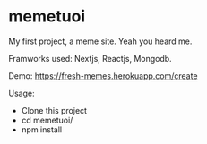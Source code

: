 # memetuoi
My first project, a meme site. Yeah you heard me.

Framworks used: Nextjs, Reactjs, Mongodb.

Demo: https://fresh-memes.herokuapp.com/create

Usage:

- Clone this project
- cd memetuoi/
- npm install
